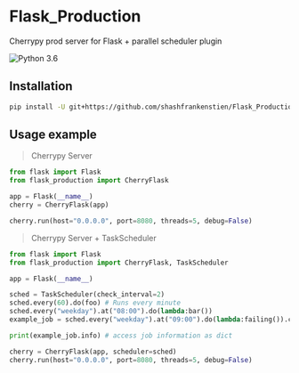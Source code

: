 # Flask_Production
Cherrypy prod server for Flask + parallel scheduler plugin

![Python 3.6](https://img.shields.io/badge/python-3.6+-blue.svg)

## Installation

```sh
pip install -U git+https://github.com/shashfrankenstien/Flask_Production.git
```


## Usage example

> Cherrypy Server
```py
from flask import Flask
from flask_production import CherryFlask

app = Flask(__name__)
cherry = CherryFlask(app)

cherry.run(host="0.0.0.0", port=8080, threads=5, debug=False)
```

> Cherrypy Server + TaskScheduler
```py
from flask import Flask
from flask_production import CherryFlask, TaskScheduler

app = Flask(__name__)

sched = TaskScheduler(check_interval=2)
sched.every(60).do(foo) # Runs every minute
sched.every("weekday").at("08:00").do(lambda:bar())
example_job = sched.every("weekday").at("09:00").do(lambda:failing()).catch(lambda e: print(e))

print(example_job.info) # access job information as dict

cherry = CherryFlask(app, scheduler=sched)
cherry.run(host="0.0.0.0", port=8080, threads=5, debug=False)
```

